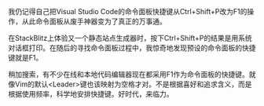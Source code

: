 我仍记得自己把Visual Studio Code的命令面板快捷键从Ctrl+Shift+P改为F1的操作，从此命令面板从废手神器变为了真正的万事通。

在StackBlitz上体验又一个静态站点生成器时，按下Ctrl+Shift+P的结果是用系统对话框打印。在随后的寻找命令面板过程中，我惊奇地发现预设的命令面板的快捷键就是F1。

稍加搜索，有不少在线和本地代码编辑器现在都采用F1作为命令面板的快捷键。就像Vim的默认\<Leader>键也该映射为空格才对。不是根据喜好和追求含义，而是根据使用频率，科学地安排快捷键。好时代，来临力。
